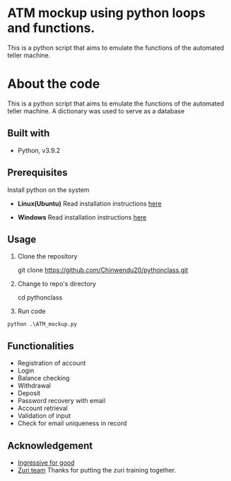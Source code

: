 #  ATM mockup using python loops and functions.

This is a python script that aims to emulate the functions of the automated teller machine.

# About the code

This is a python script that aims to emulate the functions of the automated teller machine.
A dictionary was used to serve as a database

## Built with

 - Python, v3.9.2

## Prerequisites

Install python on the system

 - **Linux(Ubuntu)**
		Read installation instructions [here](https://linuxize.com/post/how-to-install-python-3-9-on-ubuntu-20-04/)	
		
 - **Windows**
 Read installation instructions [here](https://www.python.org/downloads/windows/)


## Usage

 

 1. Clone the repository

			

    git clone https://github.com/Chinwendu20/pythonclass.git

 2. Change to repo's directory
	
	

    cd pythonclass

 3.  Run code
 
 

    python .\ATM_mockup.py    

## Functionalities

 - Registration of account
 - Login
 - Balance checking
 - Withdrawal
 - Deposit
 - Password recovery with email
 - Account retrieval
 - Validation of input
 - Check for email uniqueness in record

## Acknowledgement

 - [Ingressive for good](https://ingressive.org/)
 - [Zuri team](https://zuri.team/)
 Thanks for putting the zuri training together.
